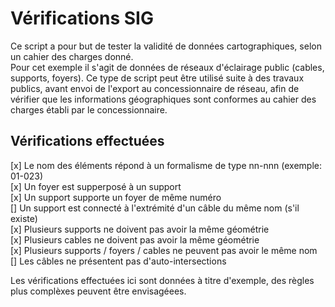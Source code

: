 # Vérifications SIG
Ce script a pour but de tester la validité de données cartographiques, selon un cahier des charges donné.  
Pour cet exemple il s'agit de données de réseaux d'éclairage public (cables, supports, foyers). Ce type de script peut être utilisé suite à des travaux publics, avant envoi de l'export au concessionnaire de réseau, afin de vérifier que les informations géographiques sont conformes au cahier des charges établi par le concessionnaire.    


## Vérifications effectuées
[x] Le nom des éléments répond à un formalisme de type nn-nnn (exemple: 01-023)  
[x] Un foyer est supperposé à un support  
[x] Un support supporte un foyer de même numéro  
[] Un support est connecté à l'extrémité d'un câble du même nom (s'il existe)  
[x] Plusieurs supports ne doivent pas avoir la même géométrie  
[x] Plusieurs cables ne doivent pas avoir la même géométrie  
[x] Plusieurs supports / foyers / cables ne peuvent pas avoir le même nom  
[] Les câbles ne présentent pas d'auto-intersections


Les vérifications effectuées ici sont données à titre d'exemple, des règles plus complèxes peuvent être envisagéees.  


